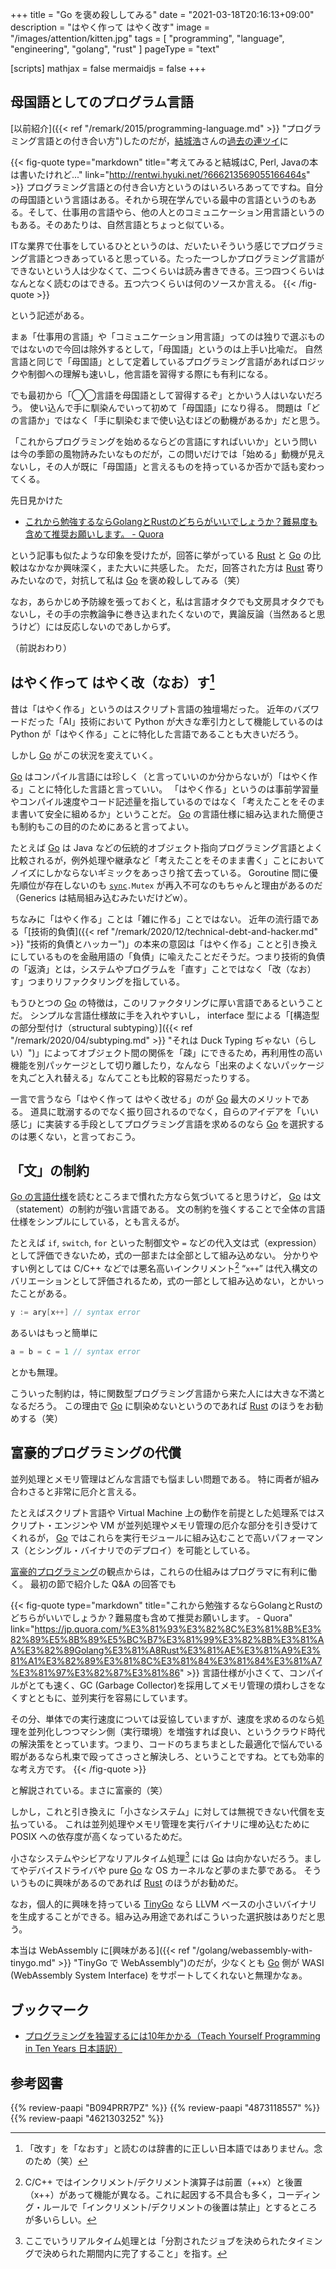 +++
title = "Go を褒め殺ししてみる"
date =  "2021-03-18T20:16:13+09:00"
description = "はやく作って はやく改す"
image = "/images/attention/kitten.jpg"
tags = [ "programming", "language", "engineering", "golang", "rust" ]
pageType = "text"

[scripts]
  mathjax = false
  mermaidjs = false
+++

## 母国語としてのプログラム言語

[以前紹介]({{< ref "/remark/2015/programming-language.md" >}} "プログラミング言語との付き合い方")したのだが，[結城浩](https://www.hyuki.com/)さんの[過去の連ツイ](https://rentwi.hyuki.net/?666213569055166464s)に

{{< fig-quote type="markdown" title="考えてみると結城はC, Perl, Javaの本は書いたけれど..." link="http://rentwi.hyuki.net/?666213569055166464s" >}}
プログラミング言語との付き合い方というのはいろいろあってですね。自分の母国語という言語はある。それから現在学んでいる最中の言語というのもある。そして、仕事用の言語やら、他の人とのコミュニケーション用言語というのもある。そのあたりは、自然言語とちょっと似ている。

ITな業界で仕事をしているひとというのは、だいたいそういう感じでプログラミング言語とつきあっていると思っている。たった一つしかプログラミング言語ができないという人は少なくて、二つくらいは読み書きできる。三つ四つくらいはなんとなく読むのはできる。五つ六つくらいは何のソースか言える。
{{< /fig-quote >}}

という記述がある。

まぁ「仕事用の言語」や「コミュニケーション用言語」ってのは独りで選ぶものではないので今回は除外するとして，「母国語」というのは上手い比喩だ。
自然言語と同じで「母国語」として定着しているプログラミング言語があればロジックや制御への理解も速いし，他言語を習得する際にも有利になる。

でも最初から「◯◯言語を母国語として習得するぞ」とかいう人はいないだろう。
使い込んで手に馴染んでいって初めて「母国語」になり得る。
問題は「どの言語か」ではなく「手に馴染むまで使い込むほどの動機があるか」だと思う。

「これからプログラミングを始めるならどの言語にすればいいか」という問いは今の季節の風物詩みたいなものだが，この問いだけでは「始める」動機が見えないし，その人が既に「母国語」と言えるものを持っているか否かで話も変わってくる。

先日見かけた

- [これから勉強するならGolangとRustのどちらがいいでしょうか？難易度も含めて推奨お願いします。 - Quora](https://jp.quora.com/%E3%81%93%E3%82%8C%E3%81%8B%E3%82%89%E5%8B%89%E5%BC%B7%E3%81%99%E3%82%8B%E3%81%AA%E3%82%89Golang%E3%81%A8Rust%E3%81%AE%E3%81%A9%E3%81%A1%E3%82%89%E3%81%8C%E3%81%84%E3%81%84%E3%81%A7%E3%81%97%E3%82%87%E3%81%86)


という記事も似たような印象を受けたが，回答に挙がっている [Rust] と [Go] の比較はなかなか興味深く，また大いに共感した。
ただ，回答された方は [Rust] 寄りみたいなので，対抗して私は [Go] を褒め殺ししてみる（笑）

なお，あらかじめ予防線を張っておくと，私は言語オタクでも文房具オタクでもないし，その手の宗教論争に巻き込まれたくないので，異論反論（当然あると思うけど）には反応しないのであしからず。

（前説おわり）

## はやく作って はやく改（なお）す[^lang1]

[^lang1]: 「改す」を「なおす」と読むのは辞書的に正しい日本語ではありません。念のため（笑）

昔は「はやく作る」というのはスクリプト言語の独壇場だった。
近年のバズワードだった「AI」技術において Python が大きな牽引力として機能しているのは Python が「はやく作る」ことに特化した言語であることも大きいだろう。

しかし [Go] がこの状況を変えていく。

[Go] はコンパイル言語には珍しく（と言っていいのか分からないが）「はやく作る」ことに特化した言語と言っていい。
「はやく作る」というのは事前学習量やコンパイル速度やコード記述量を指しているのではなく「考えたことをそのまま書いて安全に組めるか」ということだ。
[Go] の言語仕様に組み込まれた簡便さも制約もこの目的のためにあると言ってよい。

たとえば [Go] は Java などの伝統的オブジェクト指向プログラミング言語とよく比較されるが，例外処理や継承など「考えたことをそのまま書く」ことにおいてノイズにしかならないギミックをあっさり捨て去っている。
Goroutine 間に優先順位が存在しないのも [`sync`](https://golang.org/pkg/sync/ "sync - The Go Programming Language")`.Mutex` が再入不可なのもちゃんと理由があるのだ（Generics は結局組み込むみたいだけどw）。

ちなみに「はやく作る」ことは「雑に作る」ことではない。
近年の流行語である「[技術的負債]({{< ref "/remark/2020/12/technical-debt-and-hacker.md" >}} "技術的負債とハッカー")」の本来の意図は「はやく作る」ことと引き換えにしているものを金融用語の「負債」に喩えたことだそうだ。つまり技術的負債の「返済」とは，システムやプログラムを「直す」ことではなく「改（なお）す」つまりリファクタリングを指している。

もうひとつの [Go] の特徴は，このリファクタリングに厚い言語であるということだ。
シンプルな言語仕様故に手を入れやすいし， interface 型による「[構造型の部分型付け（structural subtyping）]({{< ref "/remark/2020/04/subtyping.md" >}} "それは Duck Typing ぢゃない（らしい）")」によってオブジェクト間の関係を「疎」にできるため，再利用性の高い機能を別パッケージとして切り離したり，なんなら「出来のよくないパッケージを丸ごと入れ替える」なんてことも比較的容易だったりする。

一言で言うなら「はやく作って はやく改せる」のが [Go] 最大のメリットである。
道具に耽溺するのでなく振り回されるのでなく，自らのアイデアを「いい感じ」に実装する手段としてプログラミング言語を求めるのなら [Go] を選択するのは悪くない，と言っておこう。

## 「文」の制約

[Go の言語仕様][specs]を読むところまで慣れた方なら気づいてると思うけど， [Go] は文（statement）の制約が強い言語である。
文の制約を強くすることで全体の言語仕様をシンプルにしている，とも言えるが。

たとえば `if`, `switch`, `for` といった制御文や `=` などの代入文は式（expression）として評価できないため，式の一部または全部として組み込めない。
分かりやすい例としては C/C++ などでは悪名高いインクリメント[^inc1] “`x++`” は代入構文のバリエーションとして評価されるため，式の一部として組み込めない，とかいったことがある。

```go
y := ary[x++] // syntax error
```

あるいはもっと簡単に

```go
a = b = c = 1 // syntax error
```

とかも無理。

[^inc1]: C/C++ ではインクリメント/デクリメント演算子は前置（++x）と後置（x++）があって機能が異なる。これに起因する不具合も多く，コーディング・ルールで「インクリメント/デクリメントの後置は禁止」とするところが多いらしい。

こういった制約は，特に関数型プログラミング言語から来た人には大きな不満となるだろう。
この理由で [Go] に馴染めないというのであれば [Rust] のほうをお勧めする（笑）

## 富豪的プログラミングの代償

並列処理とメモリ管理はどんな言語でも悩ましい問題である。
特に両者が組み合わさると非常に厄介と言える。

たとえばスクリプト言語や Virtual Machine 上の動作を前提とした処理系ではスクリプト・エンジンや VM が並列処理やメモリ管理の厄介な部分を引き受けてくれるが， [Go] ではこれらを実行モジュールに組み込むことで高いパフォーマンス（とシングル・バイナリでのデプロイ）を可能としている。

[富豪的プログラミング]の観点からは，これらの仕組みはプログラマに有利に働く。
最初の節で紹介した Q&A の回答でも

{{< fig-quote type="markdown" title="これから勉強するならGolangとRustのどちらがいいでしょうか？難易度も含めて推奨お願いします。 - Quora" link="https://jp.quora.com/%E3%81%93%E3%82%8C%E3%81%8B%E3%82%89%E5%8B%89%E5%BC%B7%E3%81%99%E3%82%8B%E3%81%AA%E3%82%89Golang%E3%81%A8Rust%E3%81%AE%E3%81%A9%E3%81%A1%E3%82%89%E3%81%8C%E3%81%84%E3%81%84%E3%81%A7%E3%81%97%E3%82%87%E3%81%86" >}}
言語仕様が小さくて、コンパイルがとても速く、GC (Garbage Collector)を採用してメモリ管理の煩わしさをなくすとともに、並列実行を容易にしています。

その分、単体での実行速度については妥協していますが、速度を求めるのなら処理を並列化しつつマシン側（実行環境）を増強すれば良い、というクラウド時代の解決策をとっています。つまり、コードのちまちまとした最適化で悩んでいる暇があるなら札束で殴ってさっさと解決しろ、ということですね。とても効率的な考え方です。
{{< /fig-quote >}}

と解説されている。まさに富豪的（笑）

しかし，これと引き換えに「小さなシステム」に対しては無視できない代償を支払っている。
これは並列処理やメモリ管理を実行バイナリに埋め込むために POSIX への依存度が高くなっているためだ。

小さなシステムやシビアなリアルタイム処理[^rt1] には [Go] は向かないだろう。ましてやデバイスドライバや pure [Go] な OS カーネルなど夢のまた夢である。
そういうものに興味があるのであれば [Rust] のほうがお勧めだ。

[^rt1]: ここでいうリアルタイム処理とは「分割されたジョブを決められたタイミングで決められた期間内に完了すること」を指す。

なお，個人的に興味を持っている [TinyGo] なら LLVM ベースの小さいバイナリを生成することができる。組み込み用途であればこういった選択肢はありだと思う。

本当は WebAssembly に[興味がある]({{< ref "/golang/webassembly-with-tinygo.md" >}} "TinyGo で WebAssembly")のだが，少なくとも [Go] 側が WASI (WebAssembly System Interface) をサポートしてくれないと無理かなぁ。

## ブックマーク

- [プログラミングを独習するには10年かかる（Teach Yourself Programming in Ten Years 日本語訳）](https://www.yamdas.org/column/technique/21-daysj.html)

[Go]: https://golang.org/ "The Go Programming Language"
[TinyGo]: https://tinygo.org/ "TinyGo - Go on Microcontrollers and WASM"
[specs]: https://golang.org/ref/spec "The Go Programming Language Specification - The Go Programming Language"
[Rust]: https://www.rust-lang.org/ "Rust Programming Language"
[富豪的プログラミング]: http://www.pitecan.com/fugo.html

## 参考図書

{{% review-paapi "B094PRR7PZ" %}} <!-- プログラミング言語Go -->
{{% review-paapi "4873118557" %}} <!-- プログラミングRust -->
{{% review-paapi "4621303252" %}} <!-- Effective Java 第3版 -->

